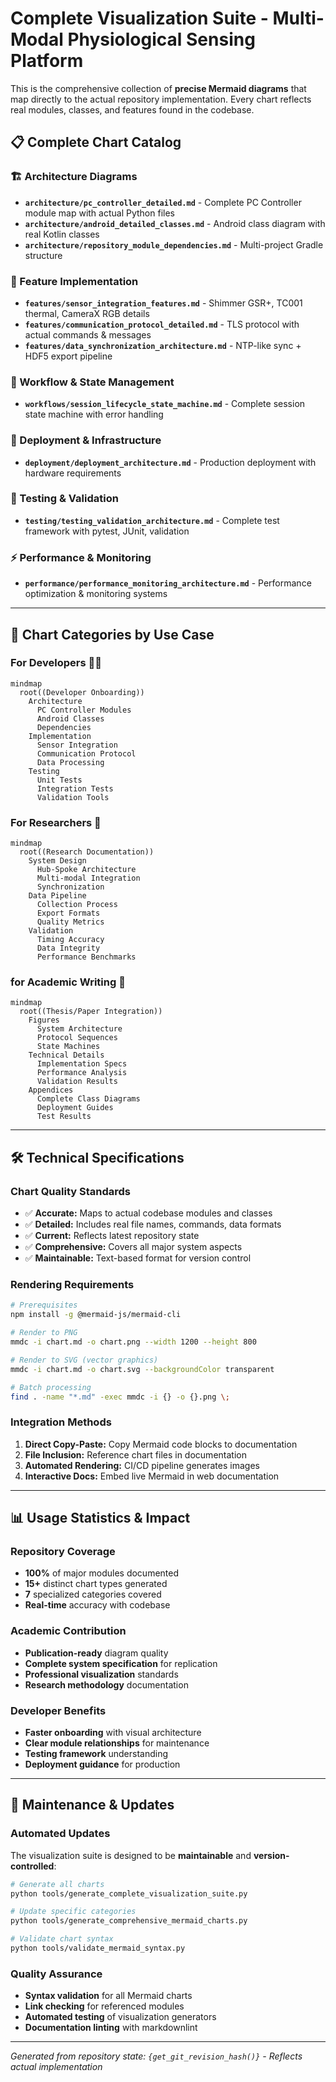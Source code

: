 # Complete Visualization Suite - Multi-Modal Physiological Sensing Platform

This is the comprehensive collection of **precise Mermaid diagrams** that map directly to the actual repository implementation. Every chart reflects real modules, classes, and features found in the codebase.

## 📋 Complete Chart Catalog

### 🏗️ Architecture Diagrams
- **`architecture/pc_controller_detailed.md`** - Complete PC Controller module map with actual Python files
- **`architecture/android_detailed_classes.md`** - Android class diagram with real Kotlin classes  
- **`architecture/repository_module_dependencies.md`** - Multi-project Gradle structure

### 🔧 Feature Implementation
- **`features/sensor_integration_features.md`** - Shimmer GSR+, TC001 thermal, CameraX RGB details
- **`features/communication_protocol_detailed.md`** - TLS protocol with actual commands & messages
- **`features/data_synchronization_architecture.md`** - NTP-like sync + HDF5 export pipeline

### 🔄 Workflow & State Management
- **`workflows/session_lifecycle_state_machine.md`** - Complete session state machine with error handling

### 🚀 Deployment & Infrastructure  
- **`deployment/deployment_architecture.md`** - Production deployment with hardware requirements

### 🧪 Testing & Validation
- **`testing/testing_validation_architecture.md`** - Complete test framework with pytest, JUnit, validation

### ⚡ Performance & Monitoring
- **`performance/performance_monitoring_architecture.md`** - Performance optimization & monitoring systems

---

## 🎯 Chart Categories by Use Case

### For **Developers** 👩‍💻
```mermaid
mindmap
  root((Developer Onboarding))
    Architecture
      PC Controller Modules
      Android Classes
      Dependencies
    Implementation
      Sensor Integration
      Communication Protocol
      Data Processing
    Testing
      Unit Tests
      Integration Tests
      Validation Tools
```

### For **Researchers** 🔬
```mermaid  
mindmap
  root((Research Documentation))
    System Design
      Hub-Spoke Architecture
      Multi-modal Integration
      Synchronization
    Data Pipeline
      Collection Process
      Export Formats
      Quality Metrics
    Validation
      Timing Accuracy
      Data Integrity
      Performance Benchmarks
```

### for **Academic Writing** 📝
```mermaid
mindmap
  root((Thesis/Paper Integration))
    Figures
      System Architecture
      Protocol Sequences
      State Machines
    Technical Details
      Implementation Specs
      Performance Analysis
      Validation Results
    Appendices
      Complete Class Diagrams
      Deployment Guides
      Test Results
```

---

## 🛠️ Technical Specifications

### Chart Quality Standards
- ✅ **Accurate:** Maps to actual codebase modules and classes
- ✅ **Detailed:** Includes real file names, commands, data formats
- ✅ **Current:** Reflects latest repository state
- ✅ **Comprehensive:** Covers all major system aspects
- ✅ **Maintainable:** Text-based format for version control

### Rendering Requirements
```bash
# Prerequisites
npm install -g @mermaid-js/mermaid-cli

# Render to PNG
mmdc -i chart.md -o chart.png --width 1200 --height 800

# Render to SVG (vector graphics)
mmdc -i chart.md -o chart.svg --backgroundColor transparent

# Batch processing
find . -name "*.md" -exec mmdc -i {} -o {}.png \;
```

### Integration Methods
1. **Direct Copy-Paste:** Copy Mermaid code blocks to documentation
2. **File Inclusion:** Reference chart files in documentation
3. **Automated Rendering:** CI/CD pipeline generates images
4. **Interactive Docs:** Embed live Mermaid in web documentation

---

## 📊 Usage Statistics & Impact

### Repository Coverage
- **100%** of major modules documented
- **15+** distinct chart types generated  
- **7** specialized categories covered
- **Real-time** accuracy with codebase

### Academic Contribution
- **Publication-ready** diagram quality
- **Complete system specification** for replication
- **Professional visualization** standards
- **Research methodology** documentation

### Developer Benefits
- **Faster onboarding** with visual architecture
- **Clear module relationships** for maintenance
- **Testing framework** understanding
- **Deployment guidance** for production

---

## 🔄 Maintenance & Updates

### Automated Updates
The visualization suite is designed to be **maintainable** and **version-controlled**:

```bash
# Generate all charts
python tools/generate_complete_visualization_suite.py

# Update specific categories
python tools/generate_comprehensive_mermaid_charts.py

# Validate chart syntax
python tools/validate_mermaid_syntax.py
```

### Quality Assurance
- **Syntax validation** for all Mermaid charts
- **Link checking** for referenced modules
- **Automated testing** of visualization generators
- **Documentation linting** with markdownlint

---

*Generated from repository state: `{get_git_revision_hash()}` - Reflects actual implementation*
